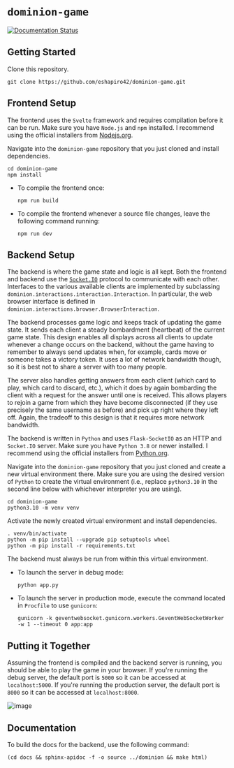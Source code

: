 # `dominion-game`

[![Documentation Status](https://readthedocs.org/projects/dominion-game/badge/?version=latest)](https://dominion-game.readthedocs.io/en/latest/?badge=latest)


## Getting Started

Clone this repository.

```
git clone https://github.com/eshapiro42/dominion-game.git
``` 

## Frontend Setup

The frontend uses the `Svelte` framework and requires compilation before it can be run. Make sure you have `Node.js` and `npm` installed. I recommend using the official installers from [Nodejs.org](https://nodejs.org/en/download/).

Navigate into the `dominion-game` repository that you just cloned and install dependencies. 

```
cd dominion-game
npm install
```

* To compile the frontend once:
    ```
    npm run build
    ```

* To compile the frontend whenever a source file changes, leave the following command running:
    ```
    npm run dev
    ```

## Backend Setup

The backend is where the game state and logic is all kept. Both the frontend and backend use the [`Socket.IO`](https://socket.io/) protocol to communicate with each other. Interfaces to the various available clients are implemented by subclassing `dominion.interactions.interaction.Interaction`. In particular, the web browser interface is defined in `dominion.interactions.browser.BrowserInteraction`. 

The backend processes game logic and keeps track of updating the game state. It sends each client a steady bombardment (heartbeat) of the current game state. This design enables all displays across all clients to update whenever a change occurs on the backend, without the game having to remember to always send updates when, for example, cards move or someone takes a victory token. It uses a lot of network bandwidth though, so it is best not to share a server with too many people.

The server also handles getting answers from each client (which card to play, which card to discard, etc.), which it does by again bombarding the client with a request for the answer until one is received. This allows players to rejoin a game from which they have become disconnected (if they use precisely the same username as before) and pick up right where they left off. Again, the tradeoff to this design is that it requires more network bandwidth.

The backend is written in `Python` and uses `Flask-SocketIO` as an HTTP and `Socket.IO` server. Make sure you have `Python 3.8` or newer installed. I recommend using the official installers from [Python.org](https://www.python.org/downloads/).

Navigate into the `dominion-game` repository that you just cloned and create a new virtual environment there. Make sure you are using the desired version of `Python` to create the virtual environment (i.e., replace `python3.10` in the second line below with whichever interpreter you are using).

```
cd dominion-game
python3.10 -m venv venv
```

Activate the newly created virtual environment and install dependencies.

```
. venv/bin/activate
python -m pip install --upgrade pip setuptools wheel
python -m pip install -r requirements.txt
```

The backend must always be run from within this virtual environment.

* To launch the server in debug mode:
    ```
    python app.py
    ```

* To launch the server in production mode, execute the command located in `Procfile` to use `gunicorn`:

    ```
    gunicorn -k geventwebsocket.gunicorn.workers.GeventWebSocketWorker -w 1 --timeout 0 app:app
    ```

## Putting it Together

Assuming the frontend is compiled and the backend server is running, you should be able to play the game in your browser. If you're running the debug server, the default port is `5000` so it can be accessed at `localhost:5000`. If you're running the production server, the default port is `8000` so it can be accessed at `localhost:8000`.

![image](https://user-images.githubusercontent.com/11021129/163091317-71e3153a-dde3-467e-bd6a-27e60bc2a61c.png)

## Documentation

To build the docs for the backend, use the following command:

```
(cd docs && sphinx-apidoc -f -o source ../dominion && make html)
```
